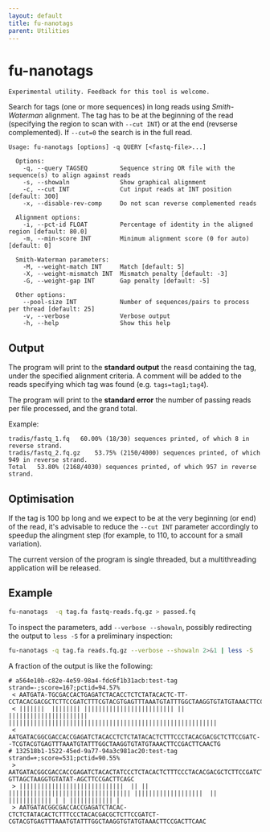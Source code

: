 ```yaml
---
layout: default
title: fu-nanotags
parent: Utilities
---
```


# fu-nanotags

```note
Experimental utility. Feedback for this tool is welcome.
```

Search for tags (one or more sequences) in long reads using _Smith-Waterman_ 
alignment.
The tag has to be at the beginning of the read (specifying the region to scan
with `--cut INT`) or at the end (revserse complemented). If `--cut=0` the search
is in the full read.

```text
Usage: fu-nanotags [options] -q QUERY [<fastq-file>...]

  Options:
    -q, --query TAGSEQ         Sequence string OR file with the sequence(s) to align against reads
    -s, --showaln              Show graphical alignment
    -c, --cut INT              Cut input reads at INT position [default: 300]
    -x, --disable-rev-comp     Do not scan reverse complemented reads
  
  Alignment options:
    -i, --pct-id FLOAT         Percentage of identity in the aligned region [default: 80.0]
    -m, --min-score INT        Minimum alignment score (0 for auto) [default: 0]
  
  Smith-Waterman parameters:
    -M, --weight-match INT     Match [default: 5]
    -X, --weight-mismatch INT  Mismatch penalty [default: -3]
    -G, --weight-gap INT       Gap penalty [default: -5]

  Other options:
    --pool-size INT            Number of sequences/pairs to process per thread [default: 25]
    -v, --verbose              Verbose output
    -h, --help                 Show this help
```

## Output

The program will print to the **standard output** the reasd containing the tag, 
under the specified alignment criteria.
A comment will be added to the reads specifying which tag was found (e.g. `tags=tag1;tag4`).

The program will print to the **standard error** the number of passing reads per file processed,
and the grand total. 

Example:

```text
tradis/fastq_1.fq	60.00% (18/30) sequences printed, of which 8 in reverse strand.
tradis/fastq_2.fq.gz	53.75% (2150/4000) sequences printed, of which 949 in reverse strand.
Total	53.80% (2168/4030) sequences printed, of which 957 in reverse strand.
```

## Optimisation

If the tag is 100 bp long and we expect to be at the very beginning (or end) of the read,
it's advisable to reduce the `--cut INT` parameter accordingly to speedup the alingment
step (for example, to 110, to account for a small variation).

The current version of the program is single threaded, but a multithreading application 
will be released.

## Example

```bash
fu-nanotags  -q tag.fa fastq-reads.fq.gz > passed.fq
```

To inspect the parameters, add `--verbose --showaln`, 
possibly redirecting the output to `less -S` for a preliminary inspection:

```bash
fu-nanotags -q tag.fa reads.fq.gz --verbose --showaln 2>&1 | less -S
```

A fraction of the output is like the following:

```
# a564e10b-c82e-4e59-98a4-fdc6f1b31acb:test-tag strand=-;score=167;pctid=94.57%
 < AATGATA-TGCGACCACTGAGATCTACACCTCTCTATACACTC-TT-CCTACACGACGCTCTTCCGATCTTTCGTACGTGAGTTTAAATGTATTTGGCTAAGGTGTATGTAAACTTCCGACTTCAACTG
 < |||||||  |||||||| ||||||||||||||||||||||||| || ||||||||||||||||||||||  ||||||||||||||||||||||||||||||||||||||||||||||||||||||||||
 < AATGATACGGCGACCACCGAGATCTACACCTCTCTATACACTCTTTCCCTACACGACGCTCTTCCGATC--TCGTACGTGAGTTTAAATGTATTTGGCTAAGGTGTATGTAAACTTCCGACTTCAACTG
# 132518b1-1522-45ed-9a77-94a3c981ac20:test-tag strand=+;score=531;pctid=90.55%
 > AATGATACGGCGACCACCGAGATCTACACTATCCCTCTACACTCTTTCCCTACACGACGCTCTTCCGATCTACGTACGTGAGTTTAAATGT-GTTAGCTAAGGTGTATAT-AGCTTCCGACTTCAGC
 > |||||||||||||||||||||||||||||  || || |||||||||||||||||||||||||||||||||| |||||||||||||||||||  || |||||||||||| | | |||||||||||| |
 > AATGATACGGCGACCACCGAGATCTACAC-CTCTCTATACACTCTTTCCCTACACGACGCTCTTCCGATCT-CGTACGTGAGTTTAAATGTATTTGGCTAAGGTGTATGTAAACTTCCGACTTCAAC
```
